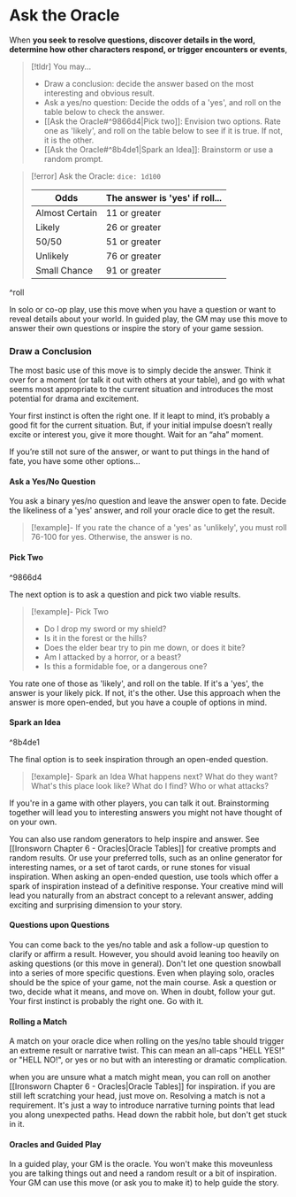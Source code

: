 # Ask the Oracle
When **you seek to resolve questions, discover details in the word, determine how other characters respond, or trigger encounters or events**, 

> [!tldr] You may...
> - Draw a conclusion: decide the answer based on the most interesting and obvious result.
> - Ask a yes/no question: Decide the odds of a 'yes', and roll on the table below to check the answer.
> - [[Ask the Oracle#^9866d4|Pick two]]: Envision two options. Rate one as 'likely', and roll on the table below to see if it is true. If not, it is the other.
> - [[Ask the Oracle#^8b4de1|Spark an Idea]]: Brainstorm or use a random prompt.

>[!error] Ask the Oracle:  `dice: 1d100`
> 
> | Odds| The answer is 'yes' if roll... |
>| --------- | ----------------------------------- |
>| Almost Certain      | 11 or greater |
>| Likely| 26 or greater                            |
>| 50/50     | 51 or greater                     |
>|Unlikely     | 76 or greater                  |
>| Small Chance     | 91 or greater          |

^roll

In solo or co-op play, use this move when you have a question or want to reveal details about your world. In guided play, the GM may use this move to answer their own questions or inspire the story of your game session.

### Draw a Conclusion

The most basic use of this move is to simply decide the answer. Think it over for a moment (or talk it out with others at your table), and go with what seems most appropriate to the current situation and introduces the most potential for drama and excitement.

Your first instinct is often the right one. If it leapt to mind, it’s probably a good fit for the current situation. But, if your initial impulse doesn’t really excite or interest you, give it more thought. Wait for an “aha” moment.

If you’re still not sure of the answer, or want to put things in the hand of fate, you have some other options...

#### Ask a Yes/No Question
You ask a binary yes/no question and leave the answer open to fate.
Decide the likeliness of a 'yes' answer, and roll your oracle dice to get the result.

> [!example]-
> If you rate the chance of a 'yes' as 'unlikely', you must roll 76-100 for yes. Otherwise, the answer is no.

#### Pick Two

^9866d4

The next option is to ask a question and pick two viable results.
> [!example]- Pick Two
> - Do I drop my sword or my shield?
> - Is it in the forest or the hills?
> - Does the elder bear try to pin me down, or does it bite?
> - Am I attacked by a horror, or a beast?
> - Is this a formidable foe, or a dangerous one?

You rate one of those as 'likely', and roll on the table. If it's a 'yes', the answer is your likely pick. If not, it's the other. Use this approach when the answer is more open-ended, but you have a couple of options in mind.

#### Spark an Idea

^8b4de1

The final option is to seek inspiration through an open-ended question.
>[!example]- Spark an Idea
>What happens next?
>What do they want?
>What's this place look like?
>What do I find?
>Who or what attacks?

If you're in a game with other players, you can talk it out. Brainstorming together will lead you to interesting answers you might not have thought of on your own.

You can also use random generators to help inspire and answer. See [[Ironsworn Chapter 6 - Oracles|Oracle Tables]] for creative prompts and random results. Or use your preferred tolls, such as an online generator for interesting names, or a set of tarot cards, or rune stones for visual inspiration. When asking an open-ended question, use tools which offer a spark of inspiration instead of a definitive response. Your creative mind will lead you naturally from an abstract concept to a relevant answer, adding exciting and surprising dimension to your story.

#### Questions upon Questions
You can come back to the yes/no table and ask a follow-up question to clarify or affirm a result. However, you should avoid leaning too heavily on asking questions (or this move in general). Don't let one question snowball into a series of more specific questions. Even when playing solo, oracles should be the spice of your game, not the main course. Ask a question or two, decide what it means, and move on. When in doubt, follow your gut. Your first instinct is probably the right one. Go with it.

#### Rolling a Match
A match on your oracle dice when rolling on the yes/no table should trigger an extreme result or narrative twist. This can mean an all-caps "HELL YES!" or "HELL NO!", or yes or no but with an interesting or dramatic complication.

when you are unsure what a match might mean, you can roll on another [[Ironsworn Chapter 6 - Oracles|Oracle Tables]] for inspiration. if you are still left scratching your head, just move on. Resolving a match is not a requirement. It's just a way to introduce narrative turning points that lead you along unexpected paths. Head down the rabbit hole, but don't get stuck in it.

#### Oracles and Guided Play
In a guided play, your GM is the oracle. You won't make this moveunless you are talking things out and need a random result or a bit of inspiration. Your GM can use this move (or ask you to make it) to help guide the story.